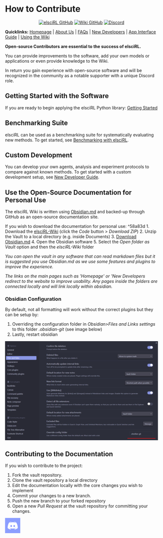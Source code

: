 # How to Contribute

<div align="center">

<a href="https://github.com/pdfosborne/elsciRL">![elsciRL GitHub](https://img.shields.io/github/stars/pdfosborne/elsciRL?style=for-the-badge&logo=github&label=elsciRL&link=https%3A%2F%2Fgithub.com%2Fpdfosborne%2FelsciRL)</a> <a href="https://github.com/pdfosborne/elsciRL-Wiki">![Wiki GitHub](https://img.shields.io/github/stars/pdfosborne/elsciRL-Wiki?style=for-the-badge&logo=github&label=elsciRL-Wiki&link=https%3A%2F%2Fgithub.com%2Fpdfosborne%2FelsciRL-Wiki)</a> <a href="https://discord.gg/GgaqcrYCxt">![Discord](https://img.shields.io/discord/1310579689315893248?style=for-the-badge&logo=discord&label=Discord&link=https%3A%2F%2Fdiscord.com%2Fchannels%2F1184202186469683200%2F1184202186998173878)</a>

</div>

**Quicklinks:** [Homepage](https://elsci.org) | [About Us](https://elsci.org/About+us) | [FAQs](https://elsci.org/FAQs) | [New Developers](https://elsci.org/Developer+Guide)  | [App Interface Guide](https://elsci.org/App+Interface+Guide) | [Using the Wiki](https://elsci.org/Docs+&+Wiki+Guide)

**Open-source Contributors are essential to the success of elsciRL.**

You can provide improvements to the software, add your own models or applications or even provide knowledge to the Wiki.

In return you gain experience with open-source software and will be recognized in the community as a notable supporter with a unique Discord role.


## Getting Started with the Software
If you are ready to begin applying the elsciRL Python library: [Getting Started](https://elsci.org/Developer+Guide)

## Benchmarking Suite

elsciRL can be used as a benchmarking suite for systematically evaluating new methods. To get started, see [Benchmarking with elsciRL](<./elsciRL Core/V - Benchmarking Suite/1 - Benchmarking with elsciRL.md>).

## Custom Development

You can develop your own agents, analysis and experiment protocols to compare against known methods. To get started with a custom development setup, see [New Developer Guide](https://elsci.org/Developer+Guide).


## Use the Open-Source Documentation for Personal Use

The elsciRL Wiki is written using [Obsidian.md](https://obsidian.md/) and backed-up through GitHub as an open-source documentation site. 

If you wish to download the documentation for personal use: ^58a83d
	1. Download the [elsciRL-Wiki](https://github.com/pdfosborne/elsciRL-Wiki) (click the *Code* button > *Download ZIP*)
	2. Unzip the Vault to a local directory (e.g. inside Documents)
	3. [Download Obsidian.md](https://obsidian.md/download)
	4. Open the Obsidian software
	5. Select the *Open folder as Vault* option and then the *elsciRL-Wiki* folder 

*You can open the vault in any software that can read markdown files but it is suggested you use Obsidian.md as we use some features and plugins to improve the experience.*

*The links on the main pages such as 'Homepage' or 'New Developers redirect to the website to improve usability. Any pages inside the folders are connected locally and will link locally within obsidian.*


### Obsidian Configuration

By default, not all formatting will work without the correct plugins but they can be setup by:
1. Overriding the configuration folder in *Obsidian>Files and Links settings* to this folder *.obsidian-git* (see image below)
2. Lastly, restart obsidian

![Obsidian settings](<./Documentation/0 - Prerequisites/_images/Obsidian settings.png>)

## Contributing to the Documentation

If you wish to contribute to the project:
1. Fork the vault repository.
2. Clone the vault repository a local directory 
3. Edit the documentation locally with the core changes you wish to implement
4. Commit your changes to a new branch.
5. Push the new branch to your forked repository
6. Open a new *Pull Request* at the vault repository for committing your changes.

<div id="sticky-button">
  <a href="https://discord.gg/GgaqcrYCxt"><img src="https://raw.githubusercontent.com/pdfosborne/elsciRL-Wiki/refs/heads/main/Resources/images/discord_icon.png" width="50"></a>
</div>
